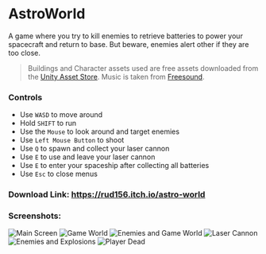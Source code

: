 # AstroWorld
A game where you try to kill enemies to retrieve batteries to power your spacecraft and return to base. But beware, enemies alert other if they are too close.

> Buildings and Character assets used are free assets downloaded from the [Unity Asset Store](https://assetstore.unity.com/). Music is taken from [Freesound](https://freesound.org/).

### Controls
- Use `WASD` to move around
- Hold `SHIFT` to run
- Use the `Mouse` to look around and target enemies
- Use `Left Mouse Button` to shoot
- Use `Q` to spawn and collect your laser cannon
- Use `E` to use and leave your laser cannon
- Use `E` to enter your spaceship after collecting all batteries
- Use `Esc` to close menus

### Download Link: https://rud156.itch.io/astro-world

### Screenshots:
![Main Screen](./Screenshots/Shot_1.png)
![Game World](./Screenshots/Shot_2.png)
![Enemies and Game World](./Screenshots/Shot_3.png)
![Laser Cannon](./Screenshots/Shot_4.png)
![Enemies and Explosions](./Screenshots/Shot_5.png)
![Player Dead](./Screenshots/Shot_6.png)